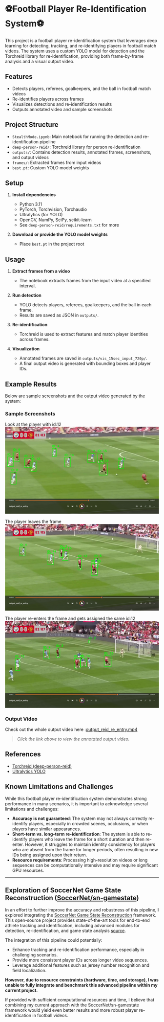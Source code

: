 # ⚽Football Player Re-Identification System⚽

This project is a football player re-identification system that leverages deep learning for detecting, tracking, and re-identifying players in football match videos. The system uses a custom YOLO model for detection and the Torchreid library for re-identification, providing both frame-by-frame analysis and a visual output video.

## Features
- Detects players, referees, goalkeepers, and the ball in football match videos
- Re-identifies players across frames
- Visualizes detections and re-identification results
- Outputs annotated video and sample screenshots

## Project Structure
- `StealthMode.ipynb`: Main notebook for running the detection and re-identification pipeline
- `deep-person-reid/`: Torchreid library for person re-identification
- `outputs/`: Contains detection results, annotated frames, screenshots, and output videos
- `frames/`: Extracted frames from input videos
- `best.pt`: Custom YOLO model weights

## Setup
1. **Install dependencies**
   - Python 3.11
   - PyTorch, Torchvision, Torchaudio
   - Ultralytics (for YOLO)
   - OpenCV, NumPy, SciPy, scikit-learn
   - See `deep-person-reid/requirements.txt` for more

2. **Download or provide the YOLO model weights**
   - Place `best.pt` in the project root

## Usage
1. **Extract frames from a video**
   - The notebook extracts frames from the input video at a specified interval.

2. **Run detection**
   - YOLO detects players, referees, goalkeepers, and the ball in each frame.
   - Results are saved as JSON in `outputs/`.

3. **Re-identification**
   - Torchreid is used to extract features and match player identities across frames.

4. **Visualization**
   - Annotated frames are saved in `outputs/vis_15sec_input_720p/`.
   - A final output video is generated with bounding boxes and player IDs.

## Example Results
Below are sample screenshots and the output video generated by the system:

### Sample Screenshots
Look at the player with id:12
![Screenshot 1](outputs/Screenshot%20(136).png)


The player leaves the frame 
![Screenshot 2](outputs/Screenshot%20(137).png)


The player re-enters the frame and gets assigned the same id:12
![Screenshot 3](outputs/Screenshot%20(138).png)

### Output Video

Check out the whole output video here :[output_reid_re_entry.mp4](outputs/output_reid_re_entry.mp4)

> _Click the link above to view the annotated output video._

## References
- [Torchreid (deep-person-reid)](https://github.com/KaiyangZhou/deep-person-reid)
- [Ultralytics YOLO](https://github.com/ultralytics/ultralytics)


## Known Limitations and Challenges

While this football player re-identification system demonstrates strong performance in many scenarios, it is important to acknowledge several limitations and challenges:

- **Accuracy is not guaranteed**: The system may not always correctly re-identify players, especially in crowded scenes, occlusions, or when players have similar appearances.
- **Short-term vs. long-term re-identification**: The system is able to re-identify players who leave the frame for a short duration and then re-enter. However, it struggles to maintain identity consistency for players who are absent from the frame for longer periods, often resulting in new IDs being assigned upon their return.
- **Resource requirements**: Processing high-resolution videos or long sequences can be computationally intensive and may require significant GPU resources.

---

## Exploration of SoccerNet Game State Reconstruction ([SoccerNet/sn-gamestate](https://github.com/SoccerNet/sn-gamestate))

In an effort to further improve the accuracy and robustness of this pipeline, I explored integrating the [SoccerNet Game State Reconstruction](https://github.com/SoccerNet/sn-gamestate) framework. This open-source project provides state-of-the-art tools for end-to-end athlete tracking and identification, including advanced modules for detection, re-identification, and game state analysis [source](https://github.com/SoccerNet/sn-gamestate).

The integration of this pipeline could potentially:
- Enhance tracking and re-identification performance, especially in challenging scenarios.
- Provide more consistent player IDs across longer video sequences.
- Leverage additional features such as jersey number recognition and field localization.

**However, due to resource constraints (hardware, time, and storage), I was unable to fully integrate and benchmark this advanced pipeline within my current project.**

If provided with sufficient computational resources and time, I believe that combining my current approach with the SoccerNet/sn-gamestate framework would yield even better results and more robust player re-identification in football videos.

